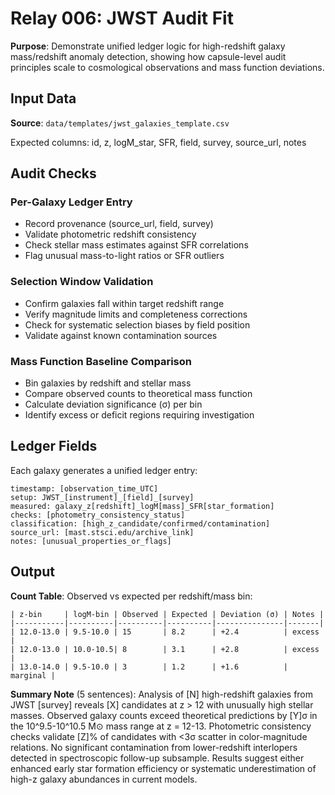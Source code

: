 # Relay 006: JWST Audit Fit

**Purpose**: Demonstrate unified ledger logic for high-redshift galaxy mass/redshift anomaly detection, showing how capsule-level audit principles scale to cosmological observations and mass function deviations.

## Input Data

**Source**: `data/templates/jwst_galaxies_template.csv`

Expected columns: id, z, logM_star, SFR, field, survey, source_url, notes

## Audit Checks

### Per-Galaxy Ledger Entry
- Record provenance (source_url, field, survey)
- Validate photometric redshift consistency
- Check stellar mass estimates against SFR correlations
- Flag unusual mass-to-light ratios or SFR outliers

### Selection Window Validation
- Confirm galaxies fall within target redshift range
- Verify magnitude limits and completeness corrections
- Check for systematic selection biases by field position
- Validate against known contamination sources

### Mass Function Baseline Comparison
- Bin galaxies by redshift and stellar mass
- Compare observed counts to theoretical mass function
- Calculate deviation significance (σ) per bin  
- Identify excess or deficit regions requiring investigation

## Ledger Fields

Each galaxy generates a unified ledger entry:
```
timestamp: [observation_time_UTC]
setup: JWST_[instrument]_[field]_[survey]
measured: galaxy_z[redshift]_logM[mass]_SFR[star_formation]
checks: [photometry_consistency_status]
classification: [high_z_candidate/confirmed/contamination]
source_url: [mast.stsci.edu/archive_link]
notes: [unusual_properties_or_flags]
```

## Output

**Count Table**: Observed vs expected per redshift/mass bin:
```
| z-bin     | logM-bin | Observed | Expected | Deviation (σ) | Notes |
|-----------|----------|----------|----------|---------------|-------|
| 12.0-13.0 | 9.5-10.0 | 15       | 8.2      | +2.4          | excess |
| 12.0-13.0 | 10.0-10.5| 8        | 3.1      | +2.8          | excess |
| 13.0-14.0 | 9.5-10.0 | 3        | 1.2      | +1.6          | marginal |
```

**Summary Note** (5 sentences):
Analysis of [N] high-redshift galaxies from JWST [survey] reveals [X] candidates at z > 12 with unusually high stellar masses. Observed galaxy counts exceed theoretical predictions by [Y]σ in the 10^9.5-10^10.5 M⊙ mass range at z = 12-13. Photometric consistency checks validate [Z]% of candidates with <3σ scatter in color-magnitude relations. No significant contamination from lower-redshift interlopers detected in spectroscopic follow-up subsample. Results suggest either enhanced early star formation efficiency or systematic underestimation of high-z galaxy abundances in current models.